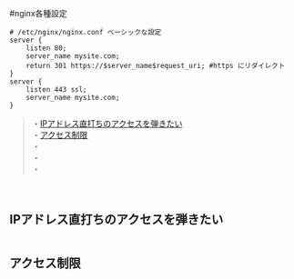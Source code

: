 
#nginx各種設定

```
# /etc/nginx/nginx.conf ベーシックな設定
server {
    listen 80;
    server_name mysite.com;
    return 301 https://$server_name$request_uri; #https にリダイレクト
}
server {
    listen 443 ssl;
    server_name mysite.com;
}
```

> ・<a href="#anc1">IPアドレス直打ちのアクセスを弾きたい</a><br>
> ・<a href="#anc2">アクセス制限</a><br>
> ・<a href="#anc3"></a><br>
> ・<a href="#anc4"></a><br>
> ・<a href="#anc5"></a><br>

　  
<a id="anc1"></a>
## IPアドレス直打ちのアクセスを弾きたい

```
```



<a id="anc2"></a>
## アクセス制限









